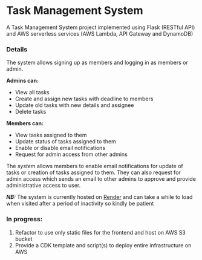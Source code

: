 # Task Management System

A Task Management System project implemented using Flask (RESTful API) and AWS serverless services (AWS Lambda, API Gateway and DynamoDB)


### Details
The system allows signing up as members and logging in as members or admin.

**Admins can:**
- View all tasks
- Create and assign new tasks with deadline to members
- Update old tasks with new details and assignee
- Delete tasks

**Members can:**
- View tasks assigned to them
- Update status of tasks assigned to them
- Enable or disable email notifications
- Request for admin access from other admins

The _system_ allows members to enable email notifications for update of tasks or creation of tasks assigned to them. They can also request for admin access which sends an email to other admins to approve and provide administrative access to user.

***NB:*** The system is currently hosted on [Render](https://tms-hwg6.onrender.com/) and can take a while to load when visited after a period of inactivity so kindly be patient

### In progress:
1. Refactor to use only static files for the frontend and host on AWS S3 bucket
1. Provide a CDK template and script(s) to deploy entire infrastructure on AWS

